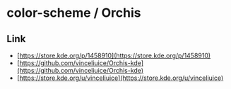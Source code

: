 

# color-scheme / Orchis


## Link

* [https://store.kde.org/p/1458910](https://store.kde.org/p/1458910)
* [https://github.com/vinceliuice/Orchis-kde](https://github.com/vinceliuice/Orchis-kde)
* [https://store.kde.org/u/vinceliuice](https://store.kde.org/u/vinceliuice)
